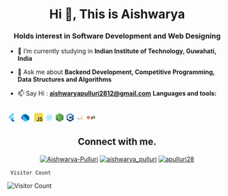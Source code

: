 <h1 align="center">Hi 👋, This is Aishwarya</h1>
<h3 align="center">Holds interest in Software Development and Web Designing</h3>

- 🔭 I’m currently studying in **Indian Institute of Technology, Guwahati, India**

- 💬 Ask me about **Backend Development, Competitive Programming, Data Structures and Algorithms**

- 📫 Say Hi : **aishwaryapulluri2812@gmail.com**
**Languages and tools:**  
<br>
<code><img height="20" src="https://raw.githubusercontent.com/github/explore/80688e429a7d4ef2fca1e82350fe8e3517d3494d/topics/flutter/flutter.png"> </code>
<code><img height="20" src="https://raw.githubusercontent.com/github/explore/80688e429a7d4ef2fca1e82350fe8e3517d3494d/topics/dart/dart.png"> </code>
<code><img height="20" src="https://raw.githubusercontent.com/github/explore/80688e429a7d4ef2fca1e82350fe8e3517d3494d/topics/javascript/javascript.png"></code>
<code><img height="20" src="https://raw.githubusercontent.com/github/explore/80688e429a7d4ef2fca1e82350fe8e3517d3494d/topics/react/react.png"></code>
<code><img height="20" src="https://raw.githubusercontent.com/github/explore/80688e429a7d4ef2fca1e82350fe8e3517d3494d/topics/nodejs/nodejs.png"></code>
<code><img height="20" src="https://raw.githubusercontent.com/github/explore/80688e429a7d4ef2fca1e82350fe8e3517d3494d/topics/cpp/cpp.png"></code>
<code><img height="20" src="https://raw.githubusercontent.com/github/explore/80688e429a7d4ef2fca1e82350fe8e3517d3494d/topics/mysql/mysql.png"></code>
<code><img height="20" src="https://raw.githubusercontent.com/github/explore/80688e429a7d4ef2fca1e82350fe8e3517d3494d/topics/git/git.png"></code>

<br />
<h2 align="center">Connect with me.</h3>
<p align="center">
<a href="https://www.linkedin.com/in/deepika-podugu-209161202/" target="blank"><img align="center" src="https://cdn.jsdelivr.net/npm/simple-icons@3.0.1/icons/linkedin.svg" alt="Aishwarya-Pulluri" height="30" width="40" /></a>
<a href="https://www.instagram.com/aishwarya_pulluri" target="blank"><img align="center" src="https://cdn.jsdelivr.net/npm/simple-icons@3.0.1/icons/instagram.svg" alt="aishwarya_pulluri" height="30" width="40" /></a>
<a href="https://codeforces.com/profile/apulluri28" target="blank"><img align="center" src="https://cdn.jsdelivr.net/npm/simple-icons@3.0.1/icons/codeforces.svg" alt="apulluri28" height="30" width="40" /></a>
</p>


     Visitor Count 
     
 ![Visitor Count](https://profile-counter.glitch.me/{Deepika2505}/count.svg)


<!--
**Aishwarya-pulluri/Aishwarya-pulluri** is a ✨ _special_ ✨ repository because its `README.md` (this file) appears on your GitHub profile.

Here are some ideas to get you started:

- 🔭 I’m currently working on ...
- 🌱 I’m currently learning ...
- 👯 I’m looking to collaborate on ...
- 🤔 I’m looking for help with ...
- 💬 Ask me about ...
- 📫 How to reach me: ...
- 😄 Pronouns: ...
- ⚡ Fun fact: ...
-->
